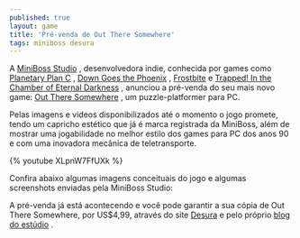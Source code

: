```yaml
---
published: true
layout: game
title: 'Pré-venda de Out There Somewhere'
tags: miniboss desura
---
```

A <a href="http://studiominiboss.com/?lang=pt" target="_blank">MiniBoss Studio</a>
, desenvolvedora indie, conhecida por games como <a href="http://studiominiboss.com/planetary-plan-c/" target="_blank">Planetary Plan C</a>
, <a href="http://studiominiboss.com/down-goes-the-phoenix/" target="_blank">Down Goes the Phoenix</a>
, <a href="http://studiominiboss.com/2012/01/10/ludum-dare-results/" target="_blank">Frostbite</a>
 e <a href="http://studiominiboss.com/trapped-in-the-chamber-of-eternal-darkness/" target="_blank">Trapped! In the Chamber of Eternal Darkness</a>
, anunciou a pr&#233;-venda do seu mais novo game: <a href="http://studiominiboss.com/out-there-somewhere/?lang=pt" target="_blank">Out There Somewhere</a>
, um puzzle-platformer para PC.</p>

Pelas imagens e videos disponibilizados at&#233; o momento o jogo promete, tendo um capricho est&#233;tico que j&#225; &#233; marca registrada da MiniBoss, al&#233;m de mostrar uma jogabilidade no melhor estilo dos games para PC dos anos 90 e com uma inovadora mec&#226;nica de teletransporte.</p>


{% youtube XLpnW7FfUXk %}

Confira abaixo algumas imagens conceituais do jogo e algumas screenshots enviadas pela MiniBoss Studio:</p>

 </p>
A pr&#233;-venda j&#225; est&#225; acontecendo e voc&#234; pode garantir a sua c&#243;pia de Out There Somewhere, por US$4,99, atrav&#233;s do site <a href="http://www.desura.com/" target="_blank">Desura</a>
 e pelo pr&#243;prio <a href="http://studiominiboss.com" target="_blank">blog do est&#250;dio</a>
.</p>
 </p>
 </p>
